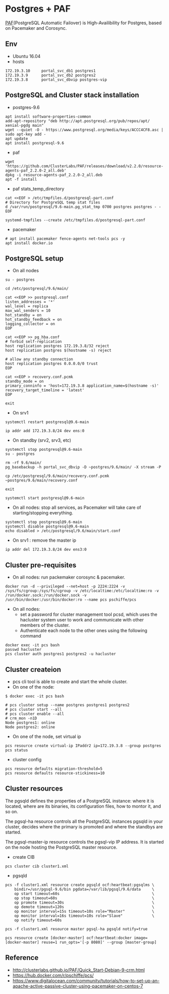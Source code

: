 # Postgres + PAF

[PAF](http://clusterlabs.github.io/)(PostgreSQL Automatic Failover) is High-Availibility for Postgres, based on Pacemaker and Corosync.

## Env
- Ubuntu 16.04
- hosts
```
172.19.3.10     portal_svc_db1 postgres1
172.19.3.9      portal_svc_db2 postgres2
172.19.3.8      portal_svc_dbvip postgres-vip
```

## PostgreSQL and Cluster stack installation
- postgres-9.6
```
apt install software-properties-common
add-apt-repository "deb http://apt.postgresql.org/pub/repos/apt/ xenial-pgdg main"
wget --quiet -O - https://www.postgresql.org/media/keys/ACCC4CF8.asc | sudo apt-key add -
apt update
apt install postgresql-9.6
```
- paf 
```
wget 'https://github.com/ClusterLabs/PAF/releases/download/v2.2.0/resource-agents-paf_2.2.0-2_all.deb'
dpkg -i resource-agents-paf_2.2.0-2_all.deb
apt -f install
```
- paf stats_temp_directory
```
cat <<EOF > /etc/tmpfiles.d/postgresql-part.conf
# Directory for PostgreSQL temp stat files
d /var/run/postgresql/9.6-main.pg_stat_tmp 0700 postgres postgres - -
EOF

systemd-tmpfiles --create /etc/tmpfiles.d/postgresql-part.conf
```
- pacemaker 
```
# apt install pacemaker fence-agents net-tools pcs -y
apt install docker.io
```

## PostgreSQL setup
- On all nodes
```
su - postgres

cd /etc/postgresql/9.6/main/

cat <<EOP >> postgresql.conf
listen_addresses = '*'
wal_level = replica
max_wal_senders = 10
hot_standby = on
hot_standby_feedback = on
logging_collector = on
EOP

cat <<EOP >> pg_hba.conf
# forbid self-replication
host replication postgres 172.19.3.8/32 reject
host replication postgres $(hostname -s) reject

# allow any standby connection
host replication postgres 0.0.0.0/0 trust
EOP

cat <<EOP > recovery.conf.pcmk
standby_mode = on
primary_conninfo = 'host=172.19.3.8 application_name=$(hostname -s)'
recovery_target_timeline = 'latest'
EOP

exit
```

- On srv1
```
systemctl restart postgresql@9.6-main

ip addr add 172.19.3.8/24 dev ens:0
```

- On standby (srv2, srv3, etc)
```
systemctl stop postgresql@9.6-main
su - postgres

rm -rf 9.6/main/
pg_basebackup -h portal_svc_dbvip -D ~postgres/9.6/main/ -X stream -P

cp /etc/postgresql/9.6/main/recovery.conf.pcmk ~postgres/9.6/main/recovery.conf

exit

systemctl start postgresql@9.6-main
```

- On all nodes: stop all services, as Pacemaker will take care of starting/stopping everything.
```
systemctl stop postgresql@9.6-main
systemctl disable postgresql@9.6-main
echo disabled > /etc/postgresql/9.6/main/start.conf
```

- On srv1 : remove the master ip
```
ip addr del 172.19.3.8/24 dev ens3:0
```

## Cluster pre-requisites
- On all nodes: run packemaker corosync & pacemaker.
```
docker run -d --privileged --net=host -p 2224:2224 -v /sys/fs/cgroup:/sys/fs/cgroup -v /etc/localtime:/etc/localtime:ro -v /run/docker.sock:/run/docker.sock -v /usr/bin/docker:/usr/bin/docker:ro --name pcs pschiffe/pcs
```

- On all nodes: 
  - set a password for cluster management tool pcsd, which uses the hacluster system user to work and communicate with other members of the cluster.
  - Authenticate each node to the other ones using the following command
```
docker exec -it pcs bash
passwd hacluster
pcs cluster auth postgres1 postgres2 -u hacluster
```

## Cluster createion
- pcs cli tool is able to create and start the whole cluster.
- On one of the node:
```
$ docker exec -it pcs bash

# pcs cluster setup --name postgres postgres1 postgres2
# pcs cluster start --all
# pcs cluster enable --all
# crm_mon -n1D
Node postgres1: online
Node postgres2: online
```
- On one of the node, set virtual ip
```
pcs resource create virtual-ip IPaddr2 ip=172.19.3.8 --group postgres
pcs status
```
- cluster config
```
pcs resource defaults migration-threshold=5
pcs resource defaults resource-stickiness=10
```

## Cluster resources
The pgsqld defines the properties of a PostgreSQL instance: where it is located, where are its binaries, its configuration files, how to montor it, and so on.

The pgsql-ha resource controls all the PostgreSQL instances pgsqld in your cluster, decides where the primary is promoted and where the standbys are started.

The pgsql-master-ip resource controls the pgsql-vip IP address. It is started on the node hosting the PostgreSQL master resource.


- create CIB
```
pcs cluster cib cluster1.xml
```
- pgsqld
```
pcs -f cluster1.xml resource create pgsqld ocf:heartbeat:pgsqlms \
    bindir=/usr/pgsql-9.6/bin pgdata=/var/lib/pgsql/9.6/data     \
    op start timeout=60s                                         \
    op stop timeout=60s                                          \
    op promote timeout=30s                                       \
    op demote timeout=120s                                       \
    op monitor interval=15s timeout=10s role="Master"            \
    op monitor interval=16s timeout=10s role="Slave"             \
    op notify timeout=60s

pcs -f cluster1.xml resource master pgsql-ha pgsqld notify=true

pcs resource create [docker-master] ocf:heartbeat:docker image=[docker-master] reuse=1 run_opts='[-p 8080]' --group [master-group]    
```

## Reference
- http://clusterlabs.github.io/PAF/Quick_Start-Debian-9-crm.html
- https://hub.docker.com/r/pschiffe/pcs/
- https://www.digitalocean.com/community/tutorials/how-to-set-up-an-apache-active-passive-cluster-using-pacemaker-on-centos-7
